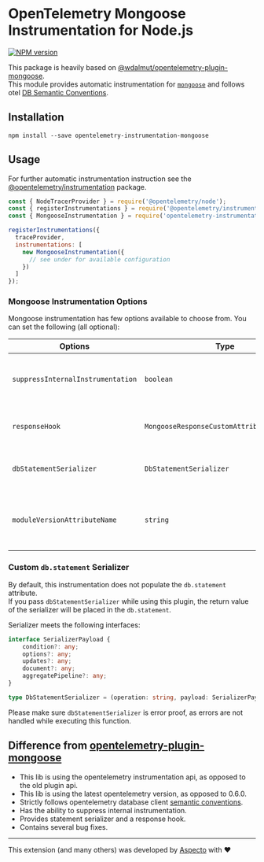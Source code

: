 # OpenTelemetry Mongoose Instrumentation for Node.js
[![NPM version](https://img.shields.io/npm/v/opentelemetry-instrumentation-mongoose.svg)](https://www.npmjs.com/package/opentelemetry-instrumentation-mongoose)

This package is heavily based on [@wdalmut/opentelemetry-plugin-mongoose](https://github.com/wdalmut/opentelemetry-plugin-mongoose).  
This module provides automatic instrumentation for [`mongoose`](https://mongoosejs.com/) and follows otel [DB Semantic Conventions](https://github.com/open-telemetry/opentelemetry-specification/blob/main/specification/trace/semantic_conventions/database.md).  

## Installation

```
npm install --save opentelemetry-instrumentation-mongoose
```

## Usage
For further automatic instrumentation instruction see the [@opentelemetry/instrumentation](https://github.com/open-telemetry/opentelemetry-js/tree/main/packages/opentelemetry-instrumentation) package.

```js
const { NodeTracerProvider } = require('@opentelemetry/node');
const { registerInstrumentations } = require('@opentelemetry/instrumentation');
const { MongooseInstrumentation } = require('opentelemetry-instrumentation-mongoose');

registerInstrumentations({
  traceProvider,
  instrumentations: [
    new MongooseInstrumentation({
      // see under for available configuration
    })
  ]
});
```

### Mongoose Instrumentation Options

Mongoose instrumentation has few options available to choose from. You can set the following (all optional):

| Options        | Type                                   | Description                                                                                     |
| -------------- | -------------------------------------- | ----------------------------------------------------------------------------------------------- |
| `suppressInternalInstrumentation` | `boolean` | Mongoose operation use mongodb under the hood. Setting this to true will hide the underlying mongodb spans (if instrumented). |
| `responseHook` | `MongooseResponseCustomAttributesFunction` | Hook called before response is returned, which allows to add custom attributes to span.      |
| `dbStatementSerializer` | `DbStatementSerializer` | Mongoose instrumentation will serialize `db.statement` using the specified function.
| `moduleVersionAttributeName` | `string` | If passed, a span attribute will be added to all spans with key of the provided `moduleVersionAttributeName` and value of the patched module version |

### Custom `db.statement` Serializer

By default, this instrumentation does not populate the `db.statement` attribute.  
If you pass `dbStatementSerializer` while using this plugin, the return value of the serializer will be placed in the `db.statement`.

Serializer meets the following interfaces:
```ts
interface SerializerPayload {
    condition?: any;
    options?: any;
    updates?: any;
    document?: any;
    aggregatePipeline?: any;
}

type DbStatementSerializer = (operation: string, payload: SerializerPayload) => string;
```
Please make sure `dbStatementSerializer` is error proof, as errors are not handled while executing this function.

## Difference from [opentelemetry-plugin-mongoose](https://github.com/wdalmut/opentelemetry-plugin-mongoose)

* This lib is using the opentelemetry instrumentation api, as opposed to the old plugin api.
* This lib is using the latest opentelemetry version, as opposed to 0.6.0.
* Strictly follows opentelemetry database client [semantic conventions](https://github.com/open-telemetry/opentelemetry-specification/blob/main/specification/trace/semantic_conventions/database.md).
* Has the ability to suppress internal instrumentation.
* Provides statement serializer and a response hook.
* Contains several bug fixes.

---

This extension (and many others) was developed by [Aspecto](https://www.aspecto.io/) with ❤️
